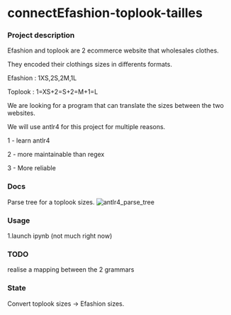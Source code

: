 # connectEfashion-toplook-tailles
### Project description
Efashion and toplook are 2 ecommerce website that wholesales clothes.

They encoded their clothings sizes in differents formats.

Efashion : 1XS,2S,2M,1L

Toplook : 1=XS+2=S+2=M+1=L

We are looking for a program that can translate the sizes between the two websites.

We will use antlr4 for this project for multiple reasons.

1 - learn antlr4

2 - more maintainable than regex

3 - More reliable
### Docs
Parse tree for a toplook sizes.
![antlr4_parse_tree](https://user-images.githubusercontent.com/92055719/226719915-45c8dd11-8f1f-4c9f-b16c-e1cefe3f4e78.png)


### Usage
1.launch ipynb
(not much right now)
### TODO
realise a mapping between the 2 grammars


### State 
Convert toplook sizes ->  Efashion sizes.
